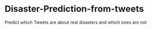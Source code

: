 # Disaster-Prediction-from-tweets
Predict which Tweets are about real disasters and which ones are not
